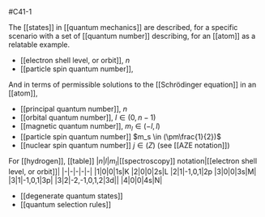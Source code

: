 #C41-1

The [[states]] in [[quantum mechanics]] are described, for a specific scenario with a set of [[quantum number]] describing, for an [[atom]] as a relatable example.
- [[electron shell level, or orbit]],  $n$
- [[particle spin quantum number]], 

And in terms of permissible solutions to the [[Schrödinger equation]] in an [[atom]], 
- [[principal quantum number]], $n$
- [[orbital quantum number]], $l \in (0, n-1)$
- [[magnetic quantum number]], $m_l \in (-l, l)$
- [[particle spin quantum number]] $m_s \in (\pm\frac{1}{2})$
- [[nuclear spin quantum number]] $j \in (Z)$ (see [[AZE notation]])

For [[hydrogen]], [[table]]
|$n$|$l$|$m_l$|[[spectroscopy]] notation|[[electron shell level, or orbit]]|
|-|-|-|-|-|
|1|0|0|1s|K
|2|0|0|2s|L
|2|1|-1,0,1|2p
|3|0|0|3s|M|
|3|1|-1,0,1|3p|
|3|2|-2,-1,0,1,2|3d||
|4|0|0|4s|N|

- [[degenerate quantum states]] 
- [[quantum selection rules]]

